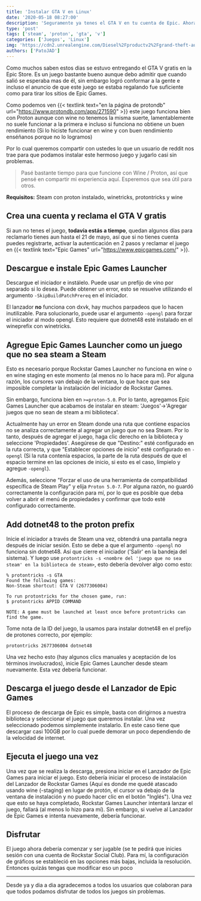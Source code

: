 ```yaml
---
title: 'Instalar GTA V en Linux'
date: '2020-05-18 08:27:00'
description: 'Seguramente ya tenes el GTA V en tu cuenta de Epic. Ahora toca instalarlo en Linux y ponerse a disfrutar.'
type: 'post'
tags: ['steam', 'proton', 'gta', 'v']
categories: ['Juegos', 'Linux']
img: 'https://cdn2.unrealengine.com/Diesel%2Fproductv2%2Fgrand-theft-auto-v%2Fhome%2FGTAV_EGS_Artwork_1920x1080_Hero-Carousel_V06-1920x1080-1503e4b1320d5652dd4f57466c8bcb79424b3fc0.jpg'
authors: ['PatoJAD']
---
```


Como muchos saben estos dias se estuvo entregando el GTA V gratis en la Epic Store. Es un juego bastante bueno aunque debo admitir que cuando salió se esperaba mas de él, sin embargo logró conformar a la gente e incluso el anuncio de que este juego se estaba regalando fue suficiente como para tirar los sitios de Epic Games.

Como podemos ven {{< textlink text="en la página de protondb" url="https://www.protondb.com/app/271590" >}} este juego funciona bien con Proton aunque con wine no tenemos la misma suerte, lamentablemente no suele funcionar a la primera e incluso si funciona no obtiene un buen rendimiento (Si lo hiciste funcionar en wine y con buen rendimiento enséñanos porque no lo logramos)

Por lo cual queremos compartir con ustedes lo que un usuario de reddit nos trae para que podamos instalar este hermoso juego y jugarlo casi sin problemas.

> Pasé bastante tiempo para que funcione con Wine / Proton, así que pensé en compartir mi experiencia aquí. Esperemos que sea útil para otros.

**Requisitos:** Steam con proton instalado, winetricks, protontricks y wine

## Crea una cuenta y reclama el GTA V gratis

Si aun no tenes el juego, **todavía estás a tiempo**, quedan algunos días para reclamarlo tienes aun hasta el 21 de mayo, así que si no tienes cuenta puedes registrarte, activar la autenticación en 2 pasos y reclamar el juego en {{< textlink text="Epic Games" url="https://www.epicgames.com/" >}}.

## Descargue e instale Epic Games Launcher

Descargue el iniciador e instálelo. Puede usar un prefijo de vino por separado si lo desea. Puede obtener un error, esto se resuelve utilizando el argumento `-SkipBuildPatchPrereq` en el iniciador.

El lanzador **no** funciona con dxvk, hay muchos parpadeos que lo hacen inutilizable. Para solucionarlo, puede usar el argumento `-opengl` para forzar el iniciador al modo opengl. Esto requiere que dotnet48 esté instalado en el wineprefix con winetricks.

## Agregue Epic Games Launcher como un juego que no sea steam a Steam

Esto es necesario porque Rockstar Games Launcher no funciona en wine o en wine staging en este momento (al menos no lo hace para mí). Por alguna razón, los cursores van debajo de la ventana, lo que hace que sea imposible completar la instalación del iniciador de Rockstar Games.

Sin embargo, funciona bien en `>=proton-5.0`. Por lo tanto, agregamos Epic Games Launcher que acabamos de instalar en steam: 'Juegos'->'Agregar juegos que no sean de steam a mi biblioteca'.

Actualmente hay un error en Steam donde una ruta que contiene espacios no se analiza correctamente al agregar un juego que no sea Steam. Por lo tanto, después de agregar el juego, haga clic derecho en la biblioteca y seleccione 'Propiedades'. Asegúrese de que "Destino:" esté configurado en la ruta correcta, y que "Establecer opciones de inicio" esté configurado en `-opengl` (Si la ruta contenía espacios, la parte de la ruta después de que el espacio termine en las opciones de inicio, si esto es el caso, límpielo y agregue `-opengl`).

Además, seleccione "Forzar el uso de una herramienta de compatibilidad específica de Steam Play" y elija `Proton 5.0-7`. Por alguna razón, no guardó correctamente la configuración para mí, por lo que es posible que deba volver a abrir el menú de propiedades y confirmar que todo esté configurado correctamente.

## Add dotnet48 to the proton prefix

Inicie el iniciador a través de Steam una vez, obtendrá una pantalla negra después de iniciar sesión. Esto se debe a que el argumento `-opengl` no funciona sin dotnet48. Así que cierre el iniciador ('Salir' en la bandeja del sistema). Y luego use `protontricks -s <nombre del 'juego que no sea steam' en la biblioteca de steam>`, esto debería devolver algo como esto:

    % protontricks -s GTA
    Found the following games:
    Non-Steam shortcut: GTA V (2677306004)

    To run protontricks for the chosen game, run:
    $ protontricks APPID COMMAND

    NOTE: A game must be launched at least once before protontricks can find the game.

Tome nota de la ID del juego, la usamos para instalar dotnet48 en el prefijo de protones correcto, por ejemplo:

    protontricks 2677306004 dotnet48

Una vez hecho esto (hay algunos clics manuales y aceptación de los términos involucrados), inicie Epic Games Launcher desde steam nuevamente. Esta vez debería funcionar.

## Descarga el juego desde el Lanzador de Epic Games

El proceso de descarga de Epic es simple, basta con dirigirnos a nuestra biblioteca y seleccionar el juego que queremos instalar. Una vez seleccionado podemos simplemente instalarlo. En este caso tiene que descargar casi 100GB por lo cual puede demorar un poco dependiendo de la velocidad de internet.

## Ejecuta el juego una vez

Una vez que se realiza la descarga, presiona iniciar en el Lanzador de Epic Games para iniciar el juego. Esto debería iniciar el proceso de instalación del Lanzador de Rockstar Games (Aquí es donde me quedé atascado usando wine (-staging) en lugar de protón, el cursor va debajo de la ventana de instalación y no puedo hacer clic en el botón "Inglés"). Una vez que esto se haya completado, Rockstar Games Launcher intentará lanzar el juego, fallará (al menos lo hizo para mí). Sin embargo, si vuelve al Lanzador de Epic Games e intenta nuevamente, debería funcionar.

## Disfrutar

El juego ahora debería comenzar y ser jugable (se te pedirá que inicies sesión con una cuenta de Rockstar Social Club). Para mí, la configuración de gráficos se estableció en las opciones más bajas, incluida la resolución. Entonces quizás tengas que modificar eso un poco

---

Desde ya y dia a dia agradecemos a todos los usuarios que colaboran para que todos podamos disfrutar de todos los juegos sin problemas.
